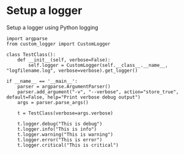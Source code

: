 Setup a logger
=======================

Setup a logger using Python logging

    import argparse
    from custom_logger import CustomLogger

    class TestClass():
        def __init__(self, verbose=False):
            self.logger = CustomLogger(self.__class__.__name__, "logfilename.log", verbose=verbose).get_logger()

    if __name__ == '__main__':
        parser = argparse.ArgumentParser()
        parser.add_argument("-v", "--verbose", action="store_true", default=False, help="Print verbose debug output")
        args = parser.parse_args()

        t = TestClass(verbose=args.verbose)

        t.logger.debug("This is debug")
        t.logger.info("This is info")
        t.logger.warning("This is warning")
        t.logger.error("This is error")
        t.logger.critical("This is critical")
